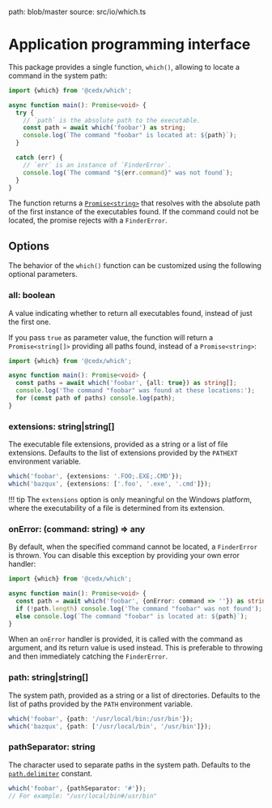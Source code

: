 path: blob/master
source: src/io/which.ts

# Application programming interface
This package provides a single function, `which()`, allowing to locate a command in the system path:

```typescript
import {which} from '@cedx/which';

async function main(): Promise<void> {
  try {
    // `path` is the absolute path to the executable.
    const path = await which('foobar') as string;
    console.log(`The command "foobar" is located at: ${path}`);
  }

  catch (err) {
    // `err` is an instance of `FinderError`.
    console.log(`The command "${err.command}" was not found`);
  }
}
```

The function returns a [`Promise<string>`](https://developer.mozilla.org/en-US/docs/Web/JavaScript/Reference/Global_Objects/Promise) that resolves with the absolute path of the first instance of the executables found. If the command could not be located, the promise rejects with a `FinderError`.

## Options
The behavior of the `which()` function can be customized using the following optional parameters.

### **all**: boolean
A value indicating whether to return all executables found, instead of just the first one.

If you pass `true` as parameter value, the function will return a `Promise<string[]>` providing all paths found, instead of a `Promise<string>`:

```typescript
import {which} from '@cedx/which';

async function main(): Promise<void> {
  const paths = await which('foobar', {all: true}) as string[];
  console.log('The command "foobar" was found at these locations:');
  for (const path of paths) console.log(path);
}
```

### **extensions**: string|string[]
The executable file extensions, provided as a string or a list of file extensions. Defaults to the list of extensions provided by the `PATHEXT` environment variable.

```typescript
which('foobar', {extensions: '.FOO;.EXE;.CMD'});
which('bazqux', {extensions: ['.foo', '.exe', '.cmd']});
```

!!! tip
    The `extensions` option is only meaningful on the Windows platform, where the executability of a file is determined from its extension.

### **onError**: (command: string) => any
By default, when the specified command cannot be located, a `FinderError` is thrown. You can disable this exception by providing your own error handler:

```typescript
import {which} from '@cedx/which';

async function main(): Promise<void> {
  const path = await which('foobar', {onError: command => ''}) as string;
  if (!path.length) console.log('The command "foobar" was not found');
  else console.log(`The command "foobar" is located at: ${path}`);
}
```

When an `onError` handler is provided, it is called with the command as argument, and its return value is used instead. This is preferable to throwing and then immediately catching the `FinderError`.

### **path**: string|string[]
The system path, provided as a string or a list of directories. Defaults to the list of paths provided by the `PATH` environment variable.

```typescript
which('foobar', {path: '/usr/local/bin:/usr/bin'});
which('bazqux', {path: ['/usr/local/bin', '/usr/bin']});
```

### **pathSeparator**: string
The character used to separate paths in the system path. Defaults to the [`path.delimiter`](https://nodejs.org/api/path.html#path_path_delimiter) constant.

```typescript
which('foobar', {pathSeparator: '#'});
// For example: "/usr/local/bin#/usr/bin"
```
